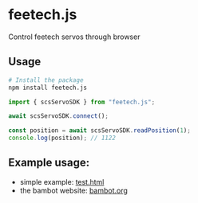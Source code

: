 # feetech.js

Control feetech servos through browser

## Usage

```bash
# Install the package
npm install feetech.js
```

```javascript
import { scsServoSDK } from "feetech.js";

await scsServoSDK.connect();

const position = await scsServoSDK.readPosition(1);
console.log(position); // 1122
```

## Example usage:

- simple example: [test.html](./test.html)
- the bambot website: [bambot.org](https://bambot.org)
